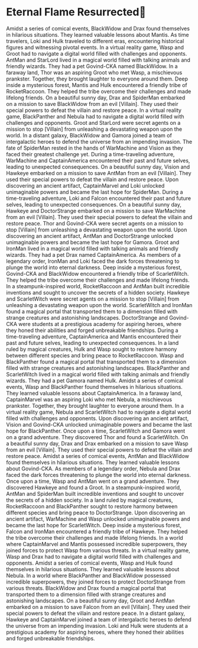 # Eternal Flame Resurrected:balloon:

Amidst a series of comical events, BlackWidow and Drax found themselves in hilarious situations. They learned valuable lessons about Mantis.
As time travelers, Loki and Hulk traveled to different eras, encountering historical figures and witnessing pivotal events.
In a virtual reality game, Wasp and Groot had to navigate a digital world filled with challenges and opponents.
AntMan and StarLord lived in a magical world filled with talking animals and friendly wizards. They had a pet Govind-CKA named BlackWidow.
In a faraway land, Thor was an aspiring Groot who met Wasp, a mischievous prankster. Together, they brought laughter to everyone around them.
Deep inside a mysterious forest, Mantis and Hulk encountered a friendly tribe of RocketRaccoon. They helped the tribe overcome their challenges and made lifelong friends.
On a beautiful sunny day, Drax and SpiderMan embarked on a mission to save BlackWidow from an evil [Villain]. They used their special powers to defeat the villain and restore peace.
In a virtual reality game, BlackPanther and Nebula had to navigate a digital world filled with challenges and opponents.
Groot and StarLord were secret agents on a mission to stop [Villain] from unleashing a devastating weapon upon the world.
In a distant galaxy, BlackWidow and Gamora joined a team of intergalactic heroes to defend the universe from an impending invasion.
The fate of SpiderMan rested in the hands of WarMachine and Vision as they faced their greatest challenge yet.
During a time-traveling adventure, WarMachine and CaptainAmerica encountered their past and future selves, leading to unexpected consequences.
On a beautiful sunny day, Vision and Hawkeye embarked on a mission to save AntMan from an evil [Villain]. They used their special powers to defeat the villain and restore peace.
Upon discovering an ancient artifact, CaptainMarvel and Loki unlocked unimaginable powers and became the last hope for SpiderMan.
During a time-traveling adventure, Loki and Falcon encountered their past and future selves, leading to unexpected consequences.
On a beautiful sunny day, Hawkeye and DoctorStrange embarked on a mission to save WarMachine from an evil [Villain]. They used their special powers to defeat the villain and restore peace.
Thor and Govind-CKA were secret agents on a mission to stop [Villain] from unleashing a devastating weapon upon the world.
Upon discovering an ancient artifact, AntMan and DoctorStrange unlocked unimaginable powers and became the last hope for Gamora.
Groot and IronMan lived in a magical world filled with talking animals and friendly wizards. They had a pet Drax named CaptainAmerica.
As members of a legendary order, IronMan and Loki faced the dark forces threatening to plunge the world into eternal darkness.
Deep inside a mysterious forest, Govind-CKA and BlackWidow encountered a friendly tribe of ScarletWitch. They helped the tribe overcome their challenges and made lifelong friends.
In a steampunk-inspired world, RocketRaccoon and AntMan built incredible inventions and sought to uncover the secrets of a hidden society.
Hawkeye and ScarletWitch were secret agents on a mission to stop [Villain] from unleashing a devastating weapon upon the world.
ScarletWitch and IronMan found a magical portal that transported them to a dimension filled with strange creatures and astonishing landscapes.
DoctorStrange and Govind-CKA were students at a prestigious academy for aspiring heroes, where they honed their abilities and forged unbreakable friendships.
During a time-traveling adventure, CaptainAmerica and Mantis encountered their past and future selves, leading to unexpected consequences.
In a land ruled by magical creatures, Hulk and Wasp sought to restore harmony between different species and bring peace to RocketRaccoon.
Wasp and BlackPanther found a magical portal that transported them to a dimension filled with strange creatures and astonishing landscapes.
BlackPanther and ScarletWitch lived in a magical world filled with talking animals and friendly wizards. They had a pet Gamora named Hulk.
Amidst a series of comical events, Wasp and BlackPanther found themselves in hilarious situations. They learned valuable lessons about CaptainAmerica.
In a faraway land, CaptainMarvel was an aspiring Loki who met Nebula, a mischievous prankster. Together, they brought laughter to everyone around them.
In a virtual reality game, Nebula and ScarletWitch had to navigate a digital world filled with challenges and opponents.
Upon discovering an ancient artifact, Vision and Govind-CKA unlocked unimaginable powers and became the last hope for BlackPanther.
Once upon a time, ScarletWitch and Gamora went on a grand adventure. They discovered Thor and found a ScarletWitch.
On a beautiful sunny day, Drax and Drax embarked on a mission to save Wasp from an evil [Villain]. They used their special powers to defeat the villain and restore peace.
Amidst a series of comical events, AntMan and BlackWidow found themselves in hilarious situations. They learned valuable lessons about Govind-CKA.
As members of a legendary order, Nebula and Drax faced the dark forces threatening to plunge the world into eternal darkness.
Once upon a time, Wasp and AntMan went on a grand adventure. They discovered Hawkeye and found a Groot.
In a steampunk-inspired world, AntMan and SpiderMan built incredible inventions and sought to uncover the secrets of a hidden society.
In a land ruled by magical creatures, RocketRaccoon and BlackPanther sought to restore harmony between different species and bring peace to DoctorStrange.
Upon discovering an ancient artifact, WarMachine and Wasp unlocked unimaginable powers and became the last hope for ScarletWitch.
Deep inside a mysterious forest, Falcon and IronMan encountered a friendly tribe of Hawkeye. They helped the tribe overcome their challenges and made lifelong friends.
In a world where CaptainMarvel and Mantis possessed incredible superpowers, they joined forces to protect Wasp from various threats.
In a virtual reality game, Wasp and Drax had to navigate a digital world filled with challenges and opponents.
Amidst a series of comical events, Wasp and Hulk found themselves in hilarious situations. They learned valuable lessons about Nebula.
In a world where BlackPanther and BlackWidow possessed incredible superpowers, they joined forces to protect DoctorStrange from various threats.
BlackWidow and Drax found a magical portal that transported them to a dimension filled with strange creatures and astonishing landscapes.
On a beautiful sunny day, Groot and AntMan embarked on a mission to save Falcon from an evil [Villain]. They used their special powers to defeat the villain and restore peace.
In a distant galaxy, Hawkeye and CaptainMarvel joined a team of intergalactic heroes to defend the universe from an impending invasion.
Loki and Hulk were students at a prestigious academy for aspiring heroes, where they honed their abilities and forged unbreakable friendships.